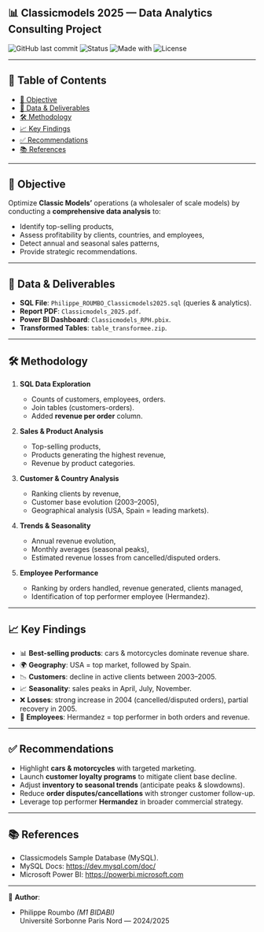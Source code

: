 ## 📊 Classicmodels 2025 — Data Analytics Consulting Project

![GitHub last commit](https://img.shields.io/github/last-commit/username/repo?style=flat-square&color=blue)
![Status](https://img.shields.io/badge/Status-Completed-brightgreen?style=flat-square)
![Made with](https://img.shields.io/badge/Made%20with-SQL%20%26%20PowerBI-orange?style=flat-square)
![License](https://img.shields.io/badge/License-Academic-blueviolet?style=flat-square)

---

## 📑 Table of Contents
- [🎯 Objective](#-objective)
- [📂 Data & Deliverables](#-data--deliverables)
- [🛠️ Methodology](#️-methodology)
- [📈 Key Findings](#-key-findings)
- [✅ Recommendations](#-recommendations)
- [📚 References](#-references)

---

## 🎯 Objective
Optimize **Classic Models’** operations (a wholesaler of scale models) by conducting a **comprehensive data analysis** to:  
- Identify top-selling products,  
- Assess profitability by clients, countries, and employees,  
- Detect annual and seasonal sales patterns,  
- Provide strategic recommendations.  

---

## 📂 Data & Deliverables
- **SQL File**: `Philippe_ROUMBO_Classicmodels2025.sql` (queries & analytics).  
- **Report PDF**: `Classicmodels_2025.pdf`.  
- **Power BI Dashboard**: `Classicmodels_RPH.pbix`.  
- **Transformed Tables**: `table_transformee.zip`.  

---

## 🛠️ Methodology
1. **SQL Data Exploration**  
   - Counts of customers, employees, orders.  
   - Join tables (customers-orders).  
   - Added **revenue per order** column.  

2. **Sales & Product Analysis**  
   - Top-selling products,  
   - Products generating the highest revenue,  
   - Revenue by product categories.  

3. **Customer & Country Analysis**  
   - Ranking clients by revenue,  
   - Customer base evolution (2003–2005),  
   - Geographical analysis (USA, Spain = leading markets).  

4. **Trends & Seasonality**  
   - Annual revenue evolution,  
   - Monthly averages (seasonal peaks),  
   - Estimated revenue losses from cancelled/disputed orders.  

5. **Employee Performance**  
   - Ranking by orders handled, revenue generated, clients managed,  
   - Identification of top performer employee (Hermandez).  

---

## 📈 Key Findings
- 📊 **Best-selling products**: cars & motorcycles dominate revenue share.  
- 🌍 **Geography**: USA = top market, followed by Spain.  
- 📉 **Customers**: decline in active clients between 2003–2005.  
- 📈 **Seasonality**: sales peaks in April, July, November.  
- ❌ **Losses**: strong increase in 2004 (cancelled/disputed orders), partial recovery in 2005.  
- 👤 **Employees**: Hermandez = top performer in both orders and revenue.  

---

## ✅ Recommendations
- Highlight **cars & motorcycles** with targeted marketing.  
- Launch **customer loyalty programs** to mitigate client base decline.  
- Adjust **inventory to seasonal trends** (anticipate peaks & slowdowns).  
- Reduce **order disputes/cancellations** with stronger customer follow-up.  
- Leverage top performer **Hermandez** in broader commercial strategy.  

---

## 📚 References
- Classicmodels Sample Database (MySQL).  
- MySQL Docs: https://dev.mysql.com/doc/  
- Microsoft Power BI: https://powerbi.microsoft.com  

---

👤 **Author**:  
- Philippe Roumbo *(M1 BIDABI)*  
Université Sorbonne Paris Nord — 2024/2025
